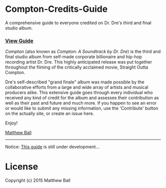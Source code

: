 # Compton-Credits-Guide

A comprehensive guide to everyone credited on Dr. Dre's third and final studio album.

### <a href="http://matthewball.me/compton">View Guide</a>

<em>Compton</em> (also known as <em>Compton: A Soundtrack by Dr. Dre</em>) is the third and final studio album from self-made corporate billionaire and hip-hop recording artist Dr. Dre. This highly anticipated release was put together throughout the filming of the critically acclaimed movie, Straight Outta Compton.

Dre's self-described "grand finale" album was made possible by the collaborative efforts from a large and wide array of artists and musical producers alike. This extensive guide goes through every individual who received any kind of credit for the album and assesses their contribution as well as their past and future and much more. If you happen to see an error or would like to submit any missing information, use the 'Contribute' button on the actually site, or create an issue here.

Enjoy!

<a href="http://www.matthewball.me" target="_blank">Matthew Ball</a>

<hr>

Notice: <a href="http://matthewball.me/compton">This guide</a> is still under development...

# License

Copyright (c) 2015 Matthew Ball

#
